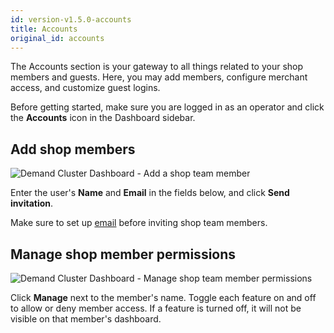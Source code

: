 ```yaml
---
id: version-v1.5.0-accounts
title: Accounts
original_id: accounts
---
```

    
The Accounts section is your gateway to all things related to your shop members and guests. Here, you may add members, configure merchant access, and customize guest logins.

Before getting started, make sure you are logged in as an operator and click the <i class="font-icon fa fa-users"></i> **Accounts** icon in the Dashboard sidebar.

## Add shop members

![](/assets/admin-accounts-add-member.png "Demand Cluster Dashboard - Add a shop team member")

Enter the user's **Name** and **Email** in the fields below, and click **Send invitation**.

Make sure to set up [email](email-admin.md) before inviting shop team members.

## Manage shop member permissions

![](/assets/admin-accounts-manage.png "Demand Cluster Dashboard - Manage shop team member permissions")

Click **Manage** next to the member's name. Toggle each feature on and off to allow or deny member access. If a feature is turned off, it will not be visible on that member's dashboard.
